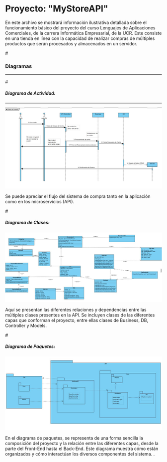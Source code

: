 <h1 style="center">Proyecto: "MyStoreAPI"</h1>


<p>En este archivo se mostrará información ilustrativa detallada sobre el funcionamiento básico del proyecto del curso Lenguajes de Aplicaciones Comerciales, de la carrera Informática Empresarial, de la UCR. Este consiste en una tienda en línea con la capacidad de realizar compras de múltiples productos que serán procesados y almacenados en un servidor.
</p>


#<h3>Diagramas</h3>
***

#<h5>Diagrama de Actividad:</h3>
***
<img src="diagrama_actividad.jpg">
<p>Se puede apreciar el flujo del sistema de compra tanto en la aplicación como en los microservicios (API).</p>

#<h5>Diagrama de Clases:</h3>
<img src="diagrama_clases.jpg">
<p>Aquí se presentan las diferentes relaciones y dependencias entre las múltiples clases presentes en la API. Se incluyen clases de las diferentes capas que conforman el proyecto, entre ellas clases de Business, DB, Controller y Models.</p>


#<h5>Diagrama de Paquetes:</h3>
<img src="diagrama_paquetes.jpg">
<p>En el diagrama de paquetes, se representa de una forma sencilla la composición del proyecto y la relación entre las diferentes capas, desde la parte del Front-End hasta el Back-End. Este diagrama muestra cómo están organizados y cómo interactúan los diversos componentes del sistema.
.</p>


